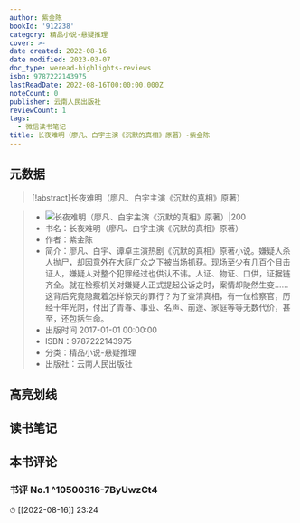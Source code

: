 ```yaml
---
author: 紫金陈
bookId: '912238'
category: 精品小说-悬疑推理
cover: >-
date created: 2022-08-16
date modified: 2023-03-07
doc_type: weread-highlights-reviews
isbn: 9787222143975
lastReadDate: 2022-08-16T00:00:00.000Z
noteCount: 0
publisher: 云南人民出版社
reviewCount: 1
tags:
  - 微信读书笔记
title: 长夜难明（廖凡、白宇主演《沉默的真相》原著）-紫金陈
---
```


## 元数据

>[!abstract]长夜难明（廖凡、白宇主演《沉默的真相》原著）

> - ![长夜难明（廖凡、白宇主演《沉默的真相》原著）|200](https://wfqqreader-1252317822.image.myqcloud.com/cover/238/912238/t7_912238.jpg)
> - 书名：长夜难明（廖凡、白宇主演《沉默的真相》原著）
> - 作者：紫金陈
> - 简介：廖凡、白宇、谭卓主演热剧《沉默的真相》原著小说。嫌疑人杀人抛尸，却因意外在大庭广众之下被当场抓获。现场至少有几百个目击证人，嫌疑人对整个犯罪经过也供认不讳。人证、物证、口供，证据链齐全。就在检察机关对嫌疑人正式提起公诉之时，案情却陡然生变……这背后究竟隐藏着怎样惊天的罪行？为了查清真相，有一位检察官，历经十年光阴，付出了青春、事业、名声、前途、家庭等等无数代价，甚至，还包括生命。
> - 出版时间 2017-01-01 00:00:00
> - ISBN：9787222143975
> - 分类：精品小说-悬疑推理
> - 出版社：云南人民出版社

## 高亮划线

## 读书笔记

## 本书评论

### 书评 No.1 ^10500316-7ByUwzCt4

⏱ [[2022-08-16]] 23:24
